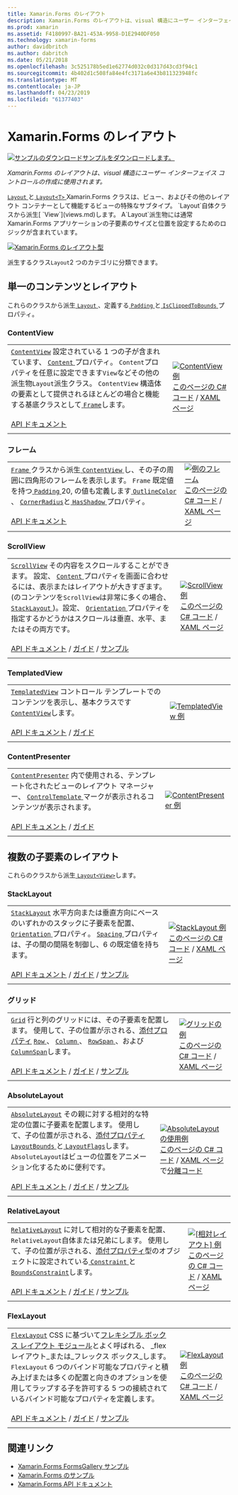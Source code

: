 ```yaml
---
title: Xamarin.Forms のレイアウト
description: Xamarin.Forms のレイアウトは、visual 構造にユーザー インターフェイス コントロールの作成に使用されます。 この記事では、Xamarin.Forms のレイアウトを示します。
ms.prod: xamarin
ms.assetid: F4180997-BA21-453A-9958-D1E2940DF050
ms.technology: xamarin-forms
author: davidbritch
ms.author: dabritch
ms.date: 05/21/2018
ms.openlocfilehash: 3c525178b5ed1e62774d032c0d317d43cd3f94c1
ms.sourcegitcommit: 4b402d1c508fa84e4fc3171a6e43b811323948fc
ms.translationtype: MT
ms.contentlocale: ja-JP
ms.lasthandoff: 04/23/2019
ms.locfileid: "61377403"
---
```

# <a name="xamarinforms-layouts"></a>Xamarin.Forms のレイアウト

[![サンプルのダウンロード](~/media/shared/download.png)サンプルをダウンロードします。](https://developer.xamarin.com/samples/FormsGallery/)

_Xamarin.Forms のレイアウトは、visual 構造にユーザー インターフェイス コントロールの作成に使用されます。_

[ `Layout` ](xref:Xamarin.Forms.Layout)と[ `Layout<T>` ](xref:Xamarin.Forms.Layout`1) Xamarin.Forms クラスは、ビュー、およびその他のレイアウト コンテナーとして機能するビューの特殊なサブタイプ。 `Layout`自体クラスから派生[ `View`](views.md)します。 A`Layout`派生物には通常 Xamarin.Forms アプリケーションの子要素のサイズと位置を設定するためのロジックが含まれています。

[![Xamarin.Forms のレイアウト型](layouts-images/layouts-sml.png "Xamarin.Forms レイアウト型")](layouts-images/layouts.png#lightbox "Xamarin.Forms のレイアウトの種類")

派生するクラス`Layout`2 つのカテゴリに分類できます。

## <a name="layouts-with-single-content"></a>単一のコンテンツとレイアウト

これらのクラスから派生[ `Layout` ](xref:Xamarin.Forms.Layout)、定義する[ `Padding` ](xref:Xamarin.Forms.Layout.Padding)と[ `IsClippedToBounds` ](xref:Xamarin.Forms.Layout.IsClippedToBounds)プロパティ。

<a name="contentView" />

### <a name="contentview"></a>ContentView

|     |     |
| --- | --- |
| [`ContentView`](xref:Xamarin.Forms.ContentView) 設定されている 1 つの子が含まれています、 [ `Content` ](xref:Xamarin.Forms.ContentView.Content)プロパティ。 `Content`プロパティを任意に設定できます`View`などその他の派生物`Layout`派生クラス。 `ContentView` 構造体の要素として提供されるほとんどの場合と機能する基底クラスとして[ `Frame`](#frame)します。<br /><br />[API ドキュメント](xref:Xamarin.Forms.ContentView) | [![ContentView 例](layouts-images/ContentView.png "ContentView 例")](layouts-images/ContentView-Large.png#lightbox "ContentView 例")<br />[このページの C# コード](https://github.com/xamarin/xamarin-forms-samples/blob/master/FormsGallery/FormsGallery/FormsGallery/CodeExamples/ContentViewDemoPage.cs) / [XAML ページ](https://github.com/xamarin/xamarin-forms-samples/blob/master/FormsGallery/FormsGallery/FormsGallery/XamlExamples/ContentViewDemoPage.xaml) |
|     |     |

<a named="frame" />

### <a name="frame"></a>フレーム

|     |     |
| --- | --- |
| [ `Frame` ](xref:Xamarin.Forms.Frame)クラスから派生[ `ContentView` ](#contentView)し、その子の周囲に四角形のフレームを表示します。 `Frame` 既定値を持つ[ `Padding` ](xref:Xamarin.Forms.Layout.Padding) 20, の値も定義します[ `OutlineColor` ](xref:Xamarin.Forms.Frame.OutlineColor)、 [ `CornerRadius`](xref:Xamarin.Forms.Frame.CornerRadius)と[ `HasShadow` ](xref:Xamarin.Forms.Frame.HasShadow)プロパティ。<br /><br />[API ドキュメント](xref:Xamarin.Forms.Frame) | [![例のフレーム](layouts-images/Frame.png "フレーム例")](layouts-images/Frame-Large.png#lightbox "フレームの例")<br />[このページの C# コード](https://github.com/xamarin/xamarin-forms-samples/blob/master/FormsGallery/FormsGallery/FormsGallery/CodeExamples/FrameDemoPage.cs) / [XAML ページ](https://github.com/xamarin/xamarin-forms-samples/blob/master/FormsGallery/FormsGallery/FormsGallery/XamlExamples/FrameDemoPage.xaml) |
|     |     |

<a name="scrollView" />

### <a name="scrollview"></a>ScrollView

|     |     |
| --- | --- |
| [`ScrollView`](xref:Xamarin.Forms.ScrollView) その内容をスクロールすることができます。 設定、 [ `Content` ](xref:Xamarin.Forms.ScrollView.Content)プロパティを画面に合わせるには、表示またはレイアウトが大きすぎます。 (のコンテンツを`ScrollView`は非常に多くの場合、 [ `StackLayout` ](#stackLayout))。設定、 [ `Orientation` ](xref:Xamarin.Forms.ScrollView.Orientation)プロパティを指定するかどうかはスクロールは垂直、水平、またはその両方です。<br /><br />[API ドキュメント](xref:Xamarin.Forms.ScrollView) / [ガイド](~/xamarin-forms/user-interface/layouts/scroll-view.md) / [サンプル](https://developer.xamarin.com/samples/xamarin-forms/UserInterface/Layout/) | [![ScrollView 例](layouts-images/ScrollView.png "ScrollView 例")](layouts-images/ScrollView-Large.png#lightbox "ScrollView 例")<br />[このページの C# コード](https://github.com/xamarin/xamarin-forms-samples/blob/master/FormsGallery/FormsGallery/FormsGallery/CodeExamples/ScrollViewDemoPage.cs) / [XAML ページ](https://github.com/xamarin/xamarin-forms-samples/blob/master/FormsGallery/FormsGallery/FormsGallery/XamlExamples/ScrollViewDemoPage.xaml) |
|     |     |

### <a name="templatedview"></a>TemplatedView

|     |     |
| --- | --- |
| [`TemplatedView`](xref:Xamarin.Forms.TemplatedView) コントロール テンプレートでのコンテンツを表示し、基本クラスです[ `ContentView`](#contentView)します。<br /><br />[API ドキュメント](xref:Xamarin.Forms.TemplatedView) / [ガイド](~/xamarin-forms/app-fundamentals/templates/control-templates/index.md) | [![TemplatedView 例](layouts-images/TemplatedView.png "TemplatedView 例")](layouts-images/TemplatedView.png#lightbox "TemplatedView 例") |
|     |     |

### <a name="contentpresenter"></a>ContentPresenter

|     |     |
| --- | --- |
| [`ContentPresenter`](xref:Xamarin.Forms.ContentPresenter) 内で使用される、テンプレート化されたビューのレイアウト マネージャー、 [ `ControlTemplate` ](xref:Xamarin.Forms.ControlTemplate)マークが表示されるコンテンツが表示されます。<br /><br />[API ドキュメント](xref:Xamarin.Forms.ContentPresenter) / [ガイド](~/xamarin-forms/app-fundamentals/templates/control-templates/index.md) | [![ContentPresenter 例](layouts-images/ContentPresenter.png "ContentPresenter 例")](layouts-images/ContentPresenter.png#lightbox "ContentPresenter の例") |
|     |     |

## <a name="layouts-with-multiple-children"></a>複数の子要素のレイアウト

これらのクラスから派生[ `Layout<View>`](xref:Xamarin.Forms.Layout`1)します。

<a name="stackLayout" />

### <a name="stacklayout"></a>StackLayout

|     |     |
| --- | --- |
| [`StackLayout`](xref:Xamarin.Forms.StackLayout) 水平方向または垂直方向にベースのいずれかのスタックに子要素を配置、 [ `Orientation` ](xref:Xamarin.Forms.StackLayout.Orientation)プロパティ。 [ `Spacing` ](xref:Xamarin.Forms.StackLayout.Spacing)プロパティは、子の間の間隔を制御し、6 の既定値を持ちます。<br /><br />[API ドキュメント](xref:Xamarin.Forms.StackLayout) / [ガイド](~/xamarin-forms/user-interface/layouts/stack-layout.md) / [サンプル](https://developer.xamarin.com/samples/xamarin-forms/UserInterface/Layout/)| [![StackLayout 例](layouts-images/StackLayout.png "StackLayout 例")](layouts-images/StackLayout-Large.png#lightbox "StackLayout 例")<br />[このページの C# コード](https://github.com/xamarin/xamarin-forms-samples/blob/master/FormsGallery/FormsGallery/FormsGallery/CodeExamples/StackLayoutDemoPage.cs) / [XAML ページ](https://github.com/xamarin/xamarin-forms-samples/blob/master/FormsGallery/FormsGallery/FormsGallery/XamlExamples/StackLayoutDemoPage.xaml) |
|     |     |

<a name="grid" />

### <a name="grid"></a>グリッド

|     |     |
| --- | --- |
| [`Grid`](xref:Xamarin.Forms.Grid) 行と列のグリッドには、その子要素を配置します。 使用して、子の位置が示される、[添付プロパティ](~/xamarin-forms/xaml/attached-properties.md) [ `Row` ](xref:Xamarin.Forms.Grid.RowProperty)、 [ `Column` ](xref:Xamarin.Forms.Grid.ColumnProperty)、 [ `RowSpan` ](xref:Xamarin.Forms.Grid.RowSpanProperty)、および[ `ColumnSpan`](xref:Xamarin.Forms.Grid.ColumnSpanProperty)します。<br /><br />[API ドキュメント](xref:Xamarin.Forms.Grid) / [ガイド](~/xamarin-forms/user-interface/layouts/grid.md) / [サンプル](https://developer.xamarin.com/samples/xamarin-forms/UserInterface/Layout/) | [![グリッドの例](layouts-images/Grid.png "グリッド例")](layouts-images/Grid-Large.png#lightbox "グリッドの例")<br />[このページの C# コード](https://github.com/xamarin/xamarin-forms-samples/blob/master/FormsGallery/FormsGallery/FormsGallery/CodeExamples/GridDemoPage.cs) / [XAML ページ](https://github.com/xamarin/xamarin-forms-samples/blob/master/FormsGallery/FormsGallery/FormsGallery/XamlExamples/GridDemoPage.xaml) |
|     |     |

### <a name="absolutelayout"></a>AbsoluteLayout

|     |     |
| --- | --- |
| [`AbsoluteLayout`](xref:Xamarin.Forms.AbsoluteLayout) その親に対する相対的な特定の位置に子要素を配置します。 使用して、子の位置が示される、[添付プロパティ](~/xamarin-forms/xaml/attached-properties.md) [ `LayoutBounds` ](xref:Xamarin.Forms.AbsoluteLayout.LayoutBoundsProperty)と[ `LayoutFlags`](xref:Xamarin.Forms.AbsoluteLayout.LayoutFlagsProperty)します。 `AbsoluteLayout`はビューの位置をアニメーション化するために便利です。<br /><br />[API ドキュメント](xref:Xamarin.Forms.AbsoluteLayout) / [ガイド](~/xamarin-forms/user-interface/layouts/absolute-layout.md) / [サンプル](https://developer.xamarin.com/samples/xamarin-forms/UserInterface/Layout/) | [![AbsoluteLayout の使用例](layouts-images/AbsoluteLayout.png "AbsoluteLayout の使用例")](layouts-images/AbsoluteLayout-Large.png#lightbox "AbsoluteLayout の使用例")<br />[このページの C# コード](https://github.com/xamarin/xamarin-forms-samples/blob/master/FormsGallery/FormsGallery/FormsGallery/CodeExamples/AbsoluteLayoutdDemoPage.cs) / [XAML ページ](https://github.com/xamarin/xamarin-forms-samples/blob/master/FormsGallery/FormsGallery/FormsGallery/XamlExamples/AbsoluteLayoutDemoPage.xaml)で[分離コード](https://github.com/xamarin/xamarin-forms-samples/blob/master/FormsGallery/FormsGallery/FormsGallery/XamlExamples/AbsoluteLayoutDemoPage.xaml.cs) |
|     |     |

### <a name="relativelayout"></a>RelativeLayout

|     |     |
| --- | --- |
| [`RelativeLayout`](xref:Xamarin.Forms.RelativeLayout) に対して相対的な子要素を配置、`RelativeLayout`自体または兄弟にします。 使用して、子の位置が示される、[添付プロパティ](~/xamarin-forms/xaml/attached-properties.md)型のオブジェクトに設定されている[ `Constraint` ](xref:Xamarin.Forms.Constraint)と[ `BoundsConstraint`](xref:Xamarin.Forms.Constraint)します。<br /><br />[API ドキュメント](xref:Xamarin.Forms.RelativeLayout) / [ガイド](~/xamarin-forms/user-interface/layouts/relative-layout.md) / [サンプル](https://developer.xamarin.com/samples/xamarin-forms/UserInterface/Layout/) | [![[相対レイアウト] 例](layouts-images/RelativeLayout.png "[相対レイアウト] 例")](layouts-images/RelativeLayout-Large.png#lightbox "[相対レイアウト] の使用例")<br />[このページの C# コード](https://github.com/xamarin/xamarin-forms-samples/blob/master/FormsGallery/FormsGallery/FormsGallery/CodeExamples/RelativeLayoutDemoPage.cs) / [XAML ページ](https://github.com/xamarin/xamarin-forms-samples/blob/master/FormsGallery/FormsGallery/FormsGallery/XamlExamples/RelativeLayoutDemoPage.xaml) |
|     |     |

### <a name="flexlayout"></a>FlexLayout

|     |     |
| --- | --- |
| [`FlexLayout`](xref:Xamarin.Forms.FlexLayout) CSS に基づいて[フレキシブル ボックス レイアウト モジュール](http://www.w3.org/TR/css-flexbox-1/)とよく呼ばれる、 _flex レイアウト_または_フレックス ボックス_します。 `FlexLayout` 6 つのバインド可能なプロパティと積み上げまたは多くの配置と向きのオプションを使用してラップする子を許可する 5 つの接続されているバインド可能なプロパティを定義します。<br /><br />[API ドキュメント](xref:Xamarin.Forms.FlexLayout) / [ガイド](~/xamarin-forms/user-interface/layouts/flex-layout.md) / [サンプル](https://developer.xamarin.com/samples/xamarin-forms/UserInterface/FlexLayoutDemos/) | [![FlexLayout 例](layouts-images/FlexLayout.png "FlexLayout 例")](layouts-images/FlexLayout-Large.png#lightbox "FlexLayout 例")<br />[このページの C# コード](https://github.com/xamarin/xamarin-forms-samples/blob/master/FormsGallery/FormsGallery/FormsGallery/CodeExamples/FlexLayoutDemoPage.cs) / [XAML ページ](https://github.com/xamarin/xamarin-forms-samples/blob/master/FormsGallery/FormsGallery/FormsGallery/XamlExamples/FlexLayoutDemoPage.xaml) |
|     |     |

## <a name="related-links"></a>関連リンク

- [Xamarin.Forms FormsGallery サンプル](https://developer.xamarin.com/samples/FormsGallery/)
- [Xamarin.Forms のサンプル](https://developer.xamarin.com/samples/xamarin-forms/all/)
- [Xamarin.Forms API ドキュメント](https://docs.microsoft.com/dotnet/api/xamarin.forms?view=xamarin-forms)
